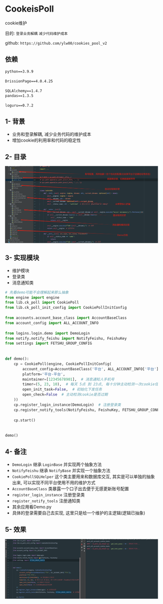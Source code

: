 # CookeisPoll

cookie维护

目的: `登录业务解耦` `减少代码维护成本`

github: `https://github.com/ylw00/cookies_pool_v2`


## 依赖
```
python==3.9.9

DrissionPage==4.0.4.25

SQLAlchemy==1.4.7
pandas==1.3.5

loguru==0.7.2
```

## 1- 背景
- 业务和登录解耦, 减少业务代码的维护成本
- 增加cookie的利用率和代码的稳定性

## 2- 目录
![img.png](img.png)

## 3- 实现模块
- 维护模块
- 登录类
- 消息通知类
```python
# 先看demo可能不会理解起来那么抽象
from engine import engine
from lib.ck_poll import CookiePoll
from lib.ck_poll_init_config import CookiePollInitConfig

from accounts.account_base_class import AccountBaseClass
from account_config import ALL_ACCOUNT_INFO

from logins.login.demo import DemoLogin
from notify.notify_feishu import NotifyFeishu, FeishuKey
from settings import FETSHU_GROUP_CONFIG


def demo():
    cp = CookiePoll(engine, CookiePollInitConfig(
        account_config=AccountBaseClass('平台', ALL_ACCOUNT_INFO['平台']),
        platform='平台-平台',
        maintainer=[12345678901],  # 消息通知人手机号
        timer=(5, 23, 10),  # 每天 5点 到 23点, 每十分钟主动检测一次cookie任务是否过期
        open_init_task=False,  # 初始化下发任务
        open_check=False  # 主动检测cookie是否过期
    ))
    cp.register_login_instance(DemoLogin)  # 注册登录类
    cp.register_notify_tools(NotifyFeishu, FeishuKey, FETSHU_GROUP_CONFIG)  # 注册通知类

    cp.start()


demo()
```

## 4- 备注
- `DemoLogin` 继承 `LoginBase` 并实现两个抽象方法
- `NotifyFeishu` 继承 `NotifyBase` 并实现一个抽象方法
- `CookiePollSQLHelper` 这个类主要用来和数据库交互, 其实是可以单独的抽象出来, 可以实现不同平台使用不用的维护方式
- `AccountBaseClass` 类暴露一个口子出去便于无感更新账号配置
- `register_login_instance` 注册登录类
- `register_notify_tools` 注册通知类
- 其余应用看Demo.py
- 具体的登录需要自己去实现, 这里只是给一个维护的主逻辑(逻辑已抽象)

## 5- 效果
![img_1.png](img_1.png)
